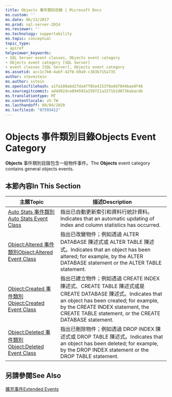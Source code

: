 ```yaml
---
title: Objects 事件類別目錄 | Microsoft Docs
ms.custom: ''
ms.date: 06/13/2017
ms.prod: sql-server-2014
ms.reviewer: ''
ms.technology: supportability
ms.topic: conceptual
topic_type:
- apiref
helpviewer_keywords:
- SQL Server event classes, Objects event category
- Objects event category [SQL Server]
- event classes [SQL Server], Objects event category
ms.assetid: acc1c7b0-4abf-42f8-b9a9-c383b715a735
author: stevestein
ms.author: sstein
ms.openlocfilehash: a1fa100abd2fda4ff85e4153f0a9d7044bae8f46
ms.sourcegitcommit: ad4d92dce894592a259721a1571b1d8736abacdb
ms.translationtype: MT
ms.contentlocale: zh-TW
ms.lasthandoff: 08/04/2020
ms.locfileid: "87593412"
---
```

# <a name="objects-event-category"></a><span data-ttu-id="91838-102">Objects 事件類別目錄</span><span class="sxs-lookup"><span data-stu-id="91838-102">Objects Event Category</span></span>
  <span data-ttu-id="91838-103">**Objects** 事件類別目錄包含一般物件事件。</span><span class="sxs-lookup"><span data-stu-id="91838-103">The **Objects** event category contains general objects events.</span></span>  
  
## <a name="in-this-section"></a><span data-ttu-id="91838-104">本節內容</span><span class="sxs-lookup"><span data-stu-id="91838-104">In This Section</span></span>  
  
|<span data-ttu-id="91838-105">主題</span><span class="sxs-lookup"><span data-stu-id="91838-105">Topic</span></span>|<span data-ttu-id="91838-106">描述</span><span class="sxs-lookup"><span data-stu-id="91838-106">Description</span></span>|  
|-----------|-----------------|  
|[<span data-ttu-id="91838-107">Auto Stats 事件類別</span><span class="sxs-lookup"><span data-stu-id="91838-107">Auto Stats Event Class</span></span>](auto-stats-event-class.md)|<span data-ttu-id="91838-108">指出已自動更新索引和資料行統計資料。</span><span class="sxs-lookup"><span data-stu-id="91838-108">Indicates that an automatic updating of index and column statistics has occurred.</span></span>|  
|[<span data-ttu-id="91838-109">Object:Altered 事件類別</span><span class="sxs-lookup"><span data-stu-id="91838-109">Object:Altered Event Class</span></span>](object-altered-event-class.md)|<span data-ttu-id="91838-110">指出已改變物件；例如透過 ALTER DATABASE 陳述式或 ALTER TABLE 陳述式。</span><span class="sxs-lookup"><span data-stu-id="91838-110">Indicates that an object has been altered; for example, by the ALTER DATABASE statement or the ALTER TABLE statement.</span></span>|  
|[<span data-ttu-id="91838-111">Object:Created 事件類別</span><span class="sxs-lookup"><span data-stu-id="91838-111">Object:Created Event Class</span></span>](object-created-event-class.md)|<span data-ttu-id="91838-112">指出已建立物件；例如透過 CREATE INDEX 陳述式、CREATE TABLE 陳述式或是 CREATE DATABASE 陳述式。</span><span class="sxs-lookup"><span data-stu-id="91838-112">Indicates that an object has been created; for example, by the CREATE INDEX statement, the CREATE TABLE statement, or the CREATE DATABASE statement.</span></span>|  
|[<span data-ttu-id="91838-113">Object:Deleted 事件類別</span><span class="sxs-lookup"><span data-stu-id="91838-113">Object:Deleted Event Class</span></span>](object-deleted-event-class.md)|<span data-ttu-id="91838-114">指出已刪除物件；例如透過 DROP INDEX 陳述式或 DROP TABLE 陳述式。</span><span class="sxs-lookup"><span data-stu-id="91838-114">Indicates that an object has been deleted; for example, by the DROP INDEX statement or the DROP TABLE statement.</span></span>|  
  
## <a name="see-also"></a><span data-ttu-id="91838-115">另請參閱</span><span class="sxs-lookup"><span data-stu-id="91838-115">See Also</span></span>  
 [<span data-ttu-id="91838-116">擴充事件</span><span class="sxs-lookup"><span data-stu-id="91838-116">Extended Events</span></span>](../extended-events/extended-events.md)  
  
  
